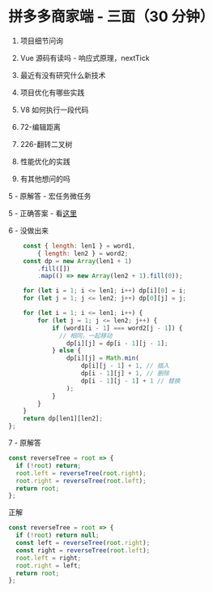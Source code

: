 # 拼多多商家端 - 三面（30 分钟）

1. 项目细节问询

2. Vue 源码有读吗 - 响应式原理，nextTick

3. 最近有没有研究什么新技术

4. 项目优化有哪些实践

5. V8 如何执行一段代码

6. 72-编辑距离

7. 226-翻转二叉树

8. 性能优化的实践

9. 有其他想问的吗

5 - 原解答 - 宏任务微任务

5 - 正确答案 - 看[这里](/review/v8-execute-js.md)

6 - 没做出来

```js
    const { length: len1 } = word1,
        { length: len2 } = word2;
    const dp = new Array(len1 + 1)
        .fill([])
        .map(() => new Array(len2 + 1).fill(0));

    for (let i = 1; i <= len1; i++) dp[i][0] = i;
    for (let j = 1; j <= len2; j++) dp[0][j] = j;

    for (let i = 1; i <= len1; i++) {
        for (let j = 1; j <= len2; j++) {
            if (word1[i - 1] === word2[j - 1]) {
              // 相同，一起移动
                dp[i][j] = dp[i - 1][j - 1];
            } else {
                dp[i][j] = Math.min(
                    dp[i][j - 1] + 1, // 插入
                    dp[i - 1][j] + 1, // 删除
                    dp[i - 1][j - 1] + 1 // 替换
                );
            }
        }
    }
    return dp[len1][len2];
};
```

7 - 原解答

```js
const reverseTree = root => {
  if (!root) return;
  root.left = reverseTree(root.right);
  root.right = reverseTree(root.left);
  return root;
};
```

正解

```js
const reverseTree = root => {
  if (!root) return null;
  const left = reverseTree(root.right);
  const right = reverseTree(root.left);
  root.left = right;
  root.right = left;
  return root;
};
```
